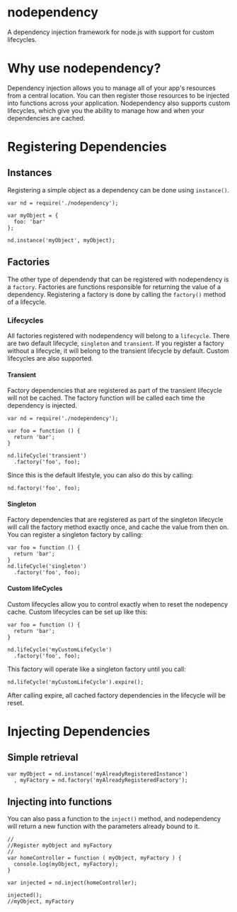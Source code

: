 nodependency
============

A dependency injection framework for node.js with support for custom lifecycles.

# Why use nodependency?
Dependency injection allows you to manage all of your app's resources from a central location. You can then register those resources to be injected into functions across your application. Nodependency also supports custom lifecycles, which give you the ability to manage how and when your dependencies are cached.


# Registering Dependencies
## Instances
Registering a simple object as a dependency can be done using `instance()`.

    var nd = require('./nodependency');

    var myObject = {
      foo: 'bar'
    };

    nd.instance('myObject', myObject);

## Factories
The other type of dependendy that can be registered with nodependency is a `factory`. Factories are functions responsible for returning the value of a dependency.
Registering a factory is done by calling the `factory()` method of a lifecycle.

### Lifecycles
All factories registered with nodependency will belong to a `lifecycle`.
There are two default lifecycle, `singleton` and `transient`. If you register a factory without a lifecycle, it will belong to the transient lifecycle by default.
Custom lifecycles are also supported.

#### Transient
Factory dependencies that are registered as part of the transient lifecycle will not be cached. The factory function will be called each time the dependency is injected.

    var nd = require('./nodependency');

    var foo = function () {
      return 'bar';
    }

    nd.lifeCycle('transient')
      .factory('foo', foo);

Since this is the default lifestyle, you can also do this by calling:

    nd.factory('foo', foo);

#### Singleton
Factory dependencies that are registered as part of the singleton lifecycle will call the factory method exactly once, and cache the value from then on.
You can register a singleton factory by calling:

    var foo = function () {
      return 'bar';
    }
    nd.lifeCycle('singleton')
      .factory('foo', foo);

#### Custom lifeCycles
Custom lifecycles allow you to control exactly when to reset the nodepency cache. Custom lifecycles can be set up like this:

    var foo = function () {
      return 'bar';
    }

    nd.lifeCycle('myCustomLifeCycle')
      .factory('foo', foo);

This factory will operate like a singleton factory until you call:

    nd.lifeCycle('myCustomLifeCycle').expire();

After calling expire, all cached factory dependencies in the lifecycle will be reset.

# Injecting Dependencies

## Simple retrieval

    var myObject = nd.instance('myAlreadyRegisteredInstance')
      , myFactory = nd.factory('myAlreadyRegisteredFactory');

## Injecting into functions
You can also pass a function to the `inject()` method, and nodependency will return a new function with the parameters already bound to it.

    //
    //Register myObject and myFactory
    //
    var homeController = function ( myObject, myFactory ) {
      console.log(myObject, myFactory);
    }

    var injected = nd.inject(homeController);

    injected();
    //myObject, myFactory

